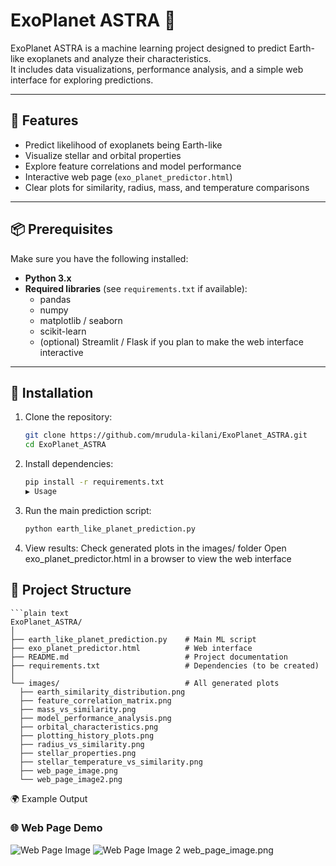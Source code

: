 # ExoPlanet ASTRA 🌌

ExoPlanet ASTRA is a machine learning project designed to predict Earth-like exoplanets and analyze their characteristics.  
It includes data visualizations, performance analysis, and a simple web interface for exploring predictions.

---

## 🚀 Features
- Predict likelihood of exoplanets being Earth-like  
- Visualize stellar and orbital properties  
- Explore feature correlations and model performance  
- Interactive web page (`exo_planet_predictor.html`)  
- Clear plots for similarity, radius, mass, and temperature comparisons  

---

## 📦 Prerequisites
Make sure you have the following installed:
- **Python 3.x**  
- **Required libraries** (see `requirements.txt` if available):  
  - pandas  
  - numpy  
  - matplotlib / seaborn  
  - scikit-learn  
  - (optional) Streamlit / Flask if you plan to make the web interface interactive  

---

## 🔧 Installation

1. Clone the repository:
   ```bash
   git clone https://github.com/mrudula-kilani/ExoPlanet_ASTRA.git
   cd ExoPlanet_ASTRA
2. Install dependencies:
   ```bash
   pip install -r requirements.txt
   ▶️ Usage

3. Run the main prediction script:
    ```bash
   python earth_like_planet_prediction.py
4. View results:
   Check generated plots in the images/ folder
   Open exo_planet_predictor.html in a browser to view the web interface
   
## 📁 Project Structure
    ```plain text
    ExoPlanet_ASTRA/
    │
    ├── earth_like_planet_prediction.py    # Main ML script
    ├── exo_planet_predictor.html          # Web interface
    ├── README.md                          # Project documentation
    ├── requirements.txt                   # Dependencies (to be created)
    │
    └── images/                            # All generated plots
      ├── earth_similarity_distribution.png
      ├── feature_correlation_matrix.png
      ├── mass_vs_similarity.png
      ├── model_performance_analysis.png
      ├── orbital_characteristics.png
      ├── plotting_history_plots.png
      ├── radius_vs_similarity.png
      ├── stellar_properties.png
      ├── stellar_temperature_vs_similarity.png
      ├── web_page_image.png
      └── web_page_image2.png


    
🌍 Example Output

### 🌐 Web Page Demo
  ![Web Page Image]("C:\Users\dell\Documents\output_files\web_page_image.png")
  ![Web Page Image 2](ExoPlanet_ASTRA/web_page_image2.png)
web_page_image.png
